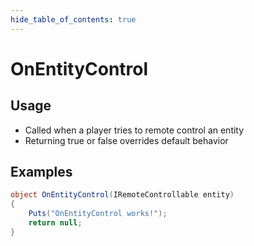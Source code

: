 ```yaml
---
hide_table_of_contents: true
---
```


# OnEntityControl

## Usage

* Called when a player tries to remote control an entity
* Returning true or false overrides default behavior

## Examples

```csharp title=""
object OnEntityControl(IRemoteControllable entity)
{
    Puts("OnEntityControl works!");
    return null;
}
```
